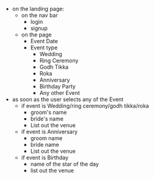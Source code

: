 * on the landing page:
  * on the nav bar
    * login
    * signup
  * on the page
    * Event Date
    * Event type
      - Wedding
      - Ring Ceremony
      - Godh Tikka
      - Roka
      - Anniversary
      - Birthday Party
      - Any other Event
* as soon as the user selects any of the Event
  * if event is Wedding/ring ceremony/godh tikka/roka
    * groom's name
    * bride's name
    * List out the venue
  * if event is Anniversary
    * groom name
    * bride name
    * List out the venue
  * if event is Birthday
    * name of the star of the day
    * list out the venue
